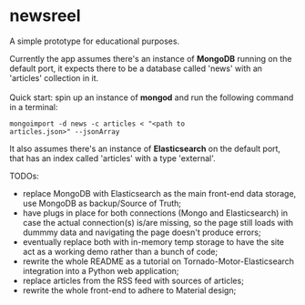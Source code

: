# newsreel
A simple prototype for educational purposes.

Currently the app assumes there's an instance of <strong>MongoDB</strong> running on the default port, it expects there to be a database called 'news' with an 'articles' collection in it.
<br><br>Quick start: spin up an instance of <b>mongod</b> and run the following command in a terminal:

<code>mongoimport -d news -c articles < "\<path to articles.json\>" --jsonArray</code>

It also assumes there's an instance of <strong>Elasticsearch</strong> on the default port, that has an index called 'articles' with a type 'external'.

TODOs:
- replace MongoDB with Elasticsearch as the main front-end data storage, use MongoDB as backup/Source of Truth;
- have plugs in place for both connections (Mongo and Elasticsearch) in case the actual connection(s) is/are missing, so the page still loads with dummmy data and navigating the page doesn't produce errors;
- eventually replace both with in-memory temp storage to have the site act as a working demo rather than a bunch of code;
- rewrite the whole README as a tutorial on Tornado-Motor-Elasticsearch integration into a Python web application;
- replace articles from the RSS feed with sources of articles;
- rewrite the whole front-end to adhere to Material design;

